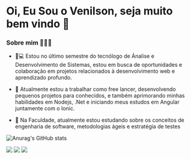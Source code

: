 # Oi, Eu Sou o Venilson, seja muito bem vindo 👋

### Sobre mim 👨🏽‍🚀

- 🚀💻 Estou no último semestre do tecnólogo de Ánalise e Desenvolvimento de Sistemas, estou em busca de oportunidades e colaboração em projetos relacionados à desenvolvimento web e aprendizado profundo.

- 🔭 Atualmente estou a trabalhar como free lancer, desenvolvendo pequenos projetos para conhecidos, e também aprimorando minhas habilidades em Nodejs, .Net e iniciando meus estudos em Angular juntamente com o Ionic.

- 🌱 Na Faculdade, atualmente estou estudando sobre os conceitos de engenharia de software, metodologias ágeis e estratégia de testes

![Anurag's GitHub stats](https://github-readme-stats.vercel.app/api?username=venilson1&show_icons=true&theme=radical)

[<img src="https://img.shields.io/badge/linkedin-%230077B5.svg?&style=for-the-badge&logo=linkedin&logoColor=white" />](https://www.linkedin.com/in/venilson1/) 
[<img src = "https://img.shields.io/badge/instagram-%23E4405F.svg?&style=for-the-badge&logo=instagram&logoColor=white">](https://www.instagram.com/padawan_programmer/) 
[<img src = "https://img.shields.io/badge/facebook-%231877F2.svg?&style=for-the-badge&logo=facebook&logoColor=white">](https://www.facebook.com/VehSantos2)
